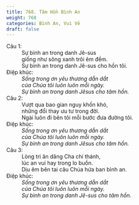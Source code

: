 ```yaml
---
title: 768. Tâm Hồn Bình An
weight: 768
categories: Bình An, Vui Vẻ
draft: false
---
```

<dl><dt>Câu 1:</dt><dd data-verse="1">Sự bình an trong danh Jê-sus <br/>giống như sông xanh trôi êm đềm. <br/>Sự bình an trong danh Jê-sus cho hồn tôi. </dd><dt>Điệp khúc:</dt><dd data-chorus="1"><em>Sống trong ơn yêu thương dẫn dắt <br/>của Chúa tôi luôn luôn mỗi ngày. <br/>Sự bình an trong danh Jêsus cho tâm hồn. </em></dd><dt>Câu 2:</dt><dd data-verse="2">Vượt qua bao gian nguy khốn khó, <br/>những đổi thay ưu tư trong đời. <br/>Ngài luôn đi bên tôi mỗi bước đưa đường tôi. </dd><dt>Điệp khúc:</dt><dd data-chorus="1"><em>Sống trong ơn yêu thương dẫn dắt <br/>của Chúa tôi luôn luôn mỗi ngày. <br/>Sự bình an trong danh Jêsus cho tâm hồn. </em></dd><dt>Câu 3:</dt><dd data-verse="3">Lòng tri ân dâng Cha chí thánh, <br/>lúc an vui hay trong lo buồn. <br/>Dịu êm bên tai câu Chúa hứa ban bình an. </dd><dt>Điệp khúc:</dt><dd data-chorus="1"><em>Sống trong ơn yêu thương dẫn dắt <br/>của Chúa tôi luôn luôn mỗi ngày. <br/>Sự bình an trong danh Jê-sus cho tâm hồn. </em></dd></dl>